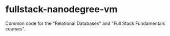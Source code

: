 fullstack-nanodegree-vm
=============

Common code for the "Relational Databases" and "Full Stack Fundamentals courses".
